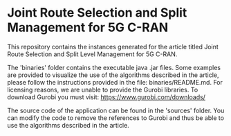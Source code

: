 # Joint Route Selection and Split Management for 5G C-RAN
 This repository contains the instances generated for the article titled Joint Route Selection and Split Level Management for 5G C-RAN.
 
 The 'binaries' folder contains the executable java .jar files. Some examples are provided to visualize the use of the algorithms described in the article, please follow the instructions provided in the file: binaries/README.md. For licensing reasons, we are unable to provide the Gurobi libraries. To download Gurobi you must visit: https://www.gurobi.com/downloads/
 
 The source code of the application can be found in the 'sources' folder. You can modify the code to remove the references to Gurobi and thus be able to use the algorithms described in the article.
